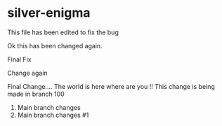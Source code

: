 # silver-enigma
This file has been edited to fix the bug

Ok this has been changed again.

Final Fix

Change again


Final Change....
The world is here where are you !!
This change is being made in branch 100

1. Main branch changes
2. Main branch changes #1 